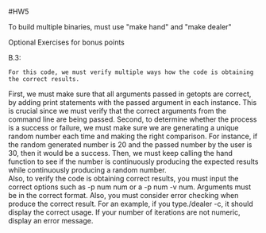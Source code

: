 #HW5

To build multiple binaries, must use "make hand" and "make dealer"

Optional Exercises for bonus points

B.3:

	For this code, we must verify multiple ways how the code is obtaining the correct results. 
First, we must make sure that all arguments passed in getopts are correct, by adding print statements with the passed argument in each instance.
This is crucial since we must verify that the correct arguments from the command line are being passed. 
Second, to determine whether the process is a success or failure, we must make sure we are generating a unique random number each time and making the right comparison. 
For instance, if the random generated number is 20 and the passed number by the user is 30, then it would be a success. 
	Then, we must keep calling the hand function to see if the number is continuously producing the expected results while continuously producing a random number.  
Also, to verify the code is obtaining correct results, you must input the correct options such as -p num num or a -p num -v num. Arguments must be in the correct format. 
Also, you must consider error checking when produce the correct result. For an example, if you type./dealer -c, it should display the correct usage. 
If your number of iterations are not numeric, display an error message. 
